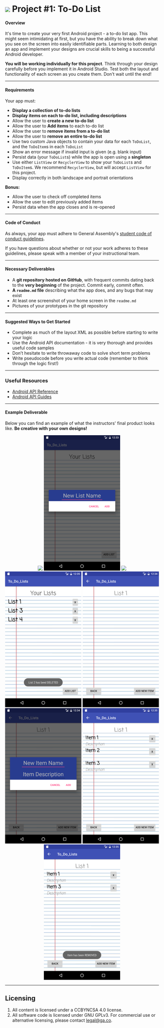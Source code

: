 # ![](https://ga-dash.s3.amazonaws.com/production/assets/logo-9f88ae6c9c3871690e33280fcf557f33.png) Project #1: To-Do List

#### Overview

It's time to create your very first Android project - a to-do list app. This might seem intimidating at first, but you have the ability to break down what you see on the screen into easily identifiable parts. Learning to both design an app and implement your designs are crucial skills to being a successful Android developer.

**You will be working individually for this project**. Think through your design carefully before you implement it in Android Studio. Test both the layout and functionality of each screen as you create them. Don't wait until the end!

---

#### Requirements

Your app must:

- **Display a collection of to-do lists**
- **Display items on each to-do list, including descriptions**
- Allow the user to **create a new to-do list**
- Allow the user to **Add items** to each to-do list
- Allow the user to **remove items from a to-do list**
- Allow the user to **remove an entire to-do list**
- Use two custom Java objects to contain your data for each `ToDoList`, and the `ToDoItem`s in each `ToDoList`
- Show an error message if invalid input is given (e.g. blank input)
- Persist data (your `ToDoList`s) while the app is open using a **singleton**
- Use either `ListView` or `RecyclerView` to show your `ToDoList`s and `ToDoItem`s. We recommend `RecyclerView`, but will accept `ListView` for this project.
- Display correctly in both landscape and portrait orientations

**Bonus:**

- Allow the user to check off completed items
- Allow the user to edit previously added items
- Persist data when the app closes and is re-opened

---

#### Code of Conduct

As always, your app must adhere to General Assembly's [student code of conduct guidelines](../../../resources/guidelines/code-of-conduct.md).

If you have questions about whether or not your work adheres to these guidelines, please speak with a member of your instructional team.

---

#### Necessary Deliverables

- A **git repository hosted on GitHub**, with frequent commits dating back to the **very beginning** of the project. Commit early, commit often.
- **A ``readme.md`` file** describing what the app does, and any bugs that may exist
- At least one screenshot of your home screen in the `readme.md`
- Pictures of your prototypes in the git repository

---

#### Suggested Ways to Get Started

- Complete as much of the layout XML as possible before starting to write your logic
- Use the Android API documentation - it is very thorough and provides useful code samples
- Don’t hesitate to write throwaway code to solve short term problems
- Write pseudocode before you write actual code (remember to think through the logic first!)

---

### Useful Resources

- [Android API Reference](http://developer.android.com/reference/packages.html)
- [Android API Guides](http://developer.android.com/guide/index.html)

---

#### Example Deliverable

Below you can find an example of what the instructors' final product looks like. **Be creative with your own designs!**

<p align="center">
  <img src="screenshots/FinalHomePage.png” width="250">
  <img src="screenshots/FinalListPopup.png" width="250">
  <img src="screenshots/FinalListOfList.png" width="250">
  <img src="screenshots/FinalListRemove.png" width="250">
  <img src="screenshots/FinalBlankList.png" width="250">
  <img src="screenshots/FinalItemPopup.png" width="250">
  <img src="screenshots/FinalListOfItems.png" width="250">
  <img src="screenshots/FinalItemRemove.png" width="250">
</p>

---

## Licensing
1. All content is licensed under a CC­BY­NC­SA 4.0 license.
2. All software code is licensed under GNU GPLv3. For commercial use or alternative licensing, please contact [legal@ga.co](mailto:legal@ga.co).
